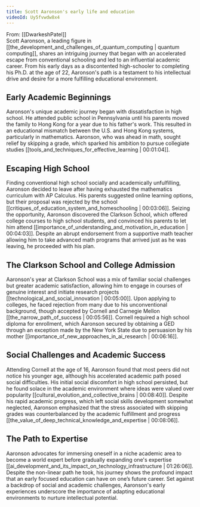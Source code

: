 ```yaml
---
title: Scott Aaronson's early life and education
videoId: Uy5fvwdw8x4
---
```


From: [[DwarkeshPatel]] <br/> 
Scott Aaronson, a leading figure in [[the_development_and_challenges_of_quantum_computing | quantum computing]], shares an intriguing journey that began with an accelerated escape from conventional schooling and led to an influential academic career. From his early days as a discontented high-schooler to completing his Ph.D. at the age of 22, Aaronson's path is a testament to his intellectual drive and desire for a more fulfilling educational environment.

## Early Academic Beginnings

Aaronson's unique academic journey began with dissatisfaction in high school. He attended public school in Pennsylvania until his parents moved the family to Hong Kong for a year due to his father's work. This resulted in an educational mismatch between the U.S. and Hong Kong systems, particularly in mathematics. Aaronson, who was ahead in math, sought relief by skipping a grade, which sparked his ambition to pursue collegiate studies [[tools_and_techniques_for_effective_learning | 00:01:04]].

## Escaping High School

Finding conventional high school socially and academically unfulfilling, Aaronson decided to leave after having exhausted the mathematics curriculum with AP Calculus. His parents suggested online learning options, but their proposal was rejected by the school [[critiques_of_education_system_and_homeschooling | 00:03:06]]. Seizing the opportunity, Aaronson discovered the Clarkson School, which offered college courses to high school students, and convinced his parents to let him attend [[importance_of_understanding_and_motivation_in_education | 00:04:03]]. Despite an abrupt endorsement from a supportive math teacher allowing him to take advanced math programs that arrived just as he was leaving, he proceeded with his plan.

## The Clarkson School and College Admission

Aaronson's year at Clarkson School was a mix of familiar social challenges but greater academic satisfaction, allowing him to engage in courses of genuine interest and initiate research projects [[technological_and_social_innovation | 00:05:00]]. Upon applying to colleges, he faced rejection from many due to his unconventional background, though accepted by Cornell and Carnegie Mellon [[the_narrow_path_of_success | 00:05:56]]. Cornell required a high school diploma for enrollment, which Aaronson secured by obtaining a GED through an exception made by the New York State due to persuasion by his mother [[importance_of_new_approaches_in_ai_research | 00:06:16]].

## Social Challenges and Academic Success

Attending Cornell at the age of 16, Aaronson found that most peers did not notice his younger age, although his accelerated academic path posed social difficulties. His initial social discomfort in high school persisted, but he found solace in the academic environment where ideas were valued over popularity [[cultural_evolution_and_collective_brains | 00:08:40]]. Despite his rapid academic progress, which left social skills development somewhat neglected, Aaronson emphasized that the stress associated with skipping grades was counterbalanced by the academic fulfillment and progress [[the_value_of_deep_technical_knowledge_and_expertise | 00:08:06]].

## The Path to Expertise

Aaronson advocates for immersing oneself in a niche academic area to become a world expert before gradually expanding one's expertise [[ai_development_and_its_impact_on_technology_infrastructure | 01:26:06]]. Despite the non-linear path he took, his journey shows the profound impact that an early focused education can have on one’s future career. Set against a backdrop of social and academic challenges, Aaronson's early experiences underscore the importance of adapting educational environments to nurture intellectual potential.